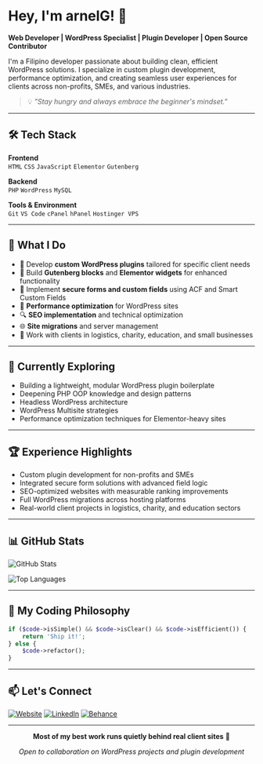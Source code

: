 # Hey, I'm arnelG! 👋

**Web Developer | WordPress Specialist | Plugin Developer | Open Source Contributor**

I'm a Filipino developer passionate about building clean, efficient WordPress solutions. I specialize in custom plugin development, performance optimization, and creating seamless user experiences for clients across non-profits, SMEs, and various industries.

> 💡 *"Stay hungry and always embrace the beginner's mindset."*

---

## 🛠️ Tech Stack

**Frontend**  
`HTML` `CSS` `JavaScript` `Elementor` `Gutenberg`

**Backend**  
`PHP` `WordPress` `MySQL`

**Tools & Environment**  
`Git` `VS Code` `cPanel` `hPanel` `Hostinger VPS`

---

## 🎯 What I Do

- 🧩 Develop **custom WordPress plugins** tailored for specific client needs
- 🎨 Build **Gutenberg blocks** and **Elementor widgets** for enhanced functionality
- 🔐 Implement **secure forms and custom fields** using ACF and Smart Custom Fields
- 🚀 **Performance optimization** for WordPress sites
- 🔍 **SEO implementation** and technical optimization
- 🌐 **Site migrations** and server management
- 💼 Work with clients in logistics, charity, education, and small businesses

---

## 🌱 Currently Exploring

- Building a lightweight, modular WordPress plugin boilerplate
- Deepening PHP OOP knowledge and design patterns
- Headless WordPress architecture
- WordPress Multisite strategies
- Performance optimization techniques for Elementor-heavy sites

---

## 🏆 Experience Highlights

- Custom plugin development for non-profits and SMEs
- Integrated secure form solutions with advanced field logic
- SEO-optimized websites with measurable ranking improvements
- Full WordPress migrations across hosting platforms
- Real-world client projects in logistics, charity, and education sectors

---

## 📊 GitHub Stats

![GitHub Stats](https://github-readme-stats.vercel.app/api?username=wikiwyrhead&show_icons=true&theme=tokyonight&hide_border=true&count_private=true)

![Top Languages](https://github-readme-stats.vercel.app/api/top-langs/?username=wikiwyrhead&layout=compact&theme=tokyonight&hide_border=true)

---

## 💭 My Coding Philosophy
```php
if ($code->isSimple() && $code->isClear() && $code->isEfficient()) {
    return 'Ship it!';
} else {
    $code->refactor();
}
```

---

## 📫 Let's Connect

[![Website](https://img.shields.io/badge/Website-arnelbg.com-0A0A0A?style=for-the-badge&logo=google-chrome&logoColor=white)](https://www.arnelbg.com)
[![LinkedIn](https://img.shields.io/badge/LinkedIn-Connect-0A66C2?style=for-the-badge&logo=linkedin&logoColor=white)](https://www.linkedin.com/in/arnelgo)
[![Behance](https://img.shields.io/badge/Behance-Portfolio-1769FF?style=for-the-badge&logo=behance&logoColor=white)](https://www.behance.net/arnielgo7b84)

---

<div align="center">

**Most of my best work runs quietly behind real client sites** 🚀

*Open to collaboration on WordPress projects and plugin development*

</div>
